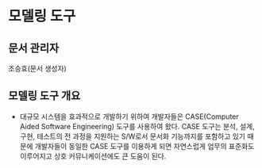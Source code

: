 # 모델링 도구
## 문서 관리자
조승효(문서 생성자)
## 모델링 도구 개요
   - 대규모 시스템을 효과적으로 개발하기 위하여 개발자들은 CASE(Computer Aided Software Engineering) 도구를 사용하여 왔다. CASE 도구는 분석, 설계, 구현, 테스트의 전 과정을 지원하는 S/W로서 문서화 기능까지를 포함하고 있기 때문에 개발자들이 동일한 CASE 도구를 이용하게 되면 자연스럽게 업무의 표준화도 이루어지고 상호 커뮤니케이션에도 큰 도움이 된다.